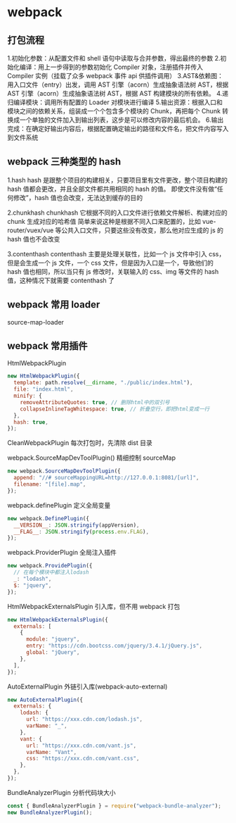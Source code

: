 # webpack

## 打包流程

1.初始化参数：从配置文件和 shell 语句中读取与合并参数，得出最终的参数 2.初始化编译：用上一步得到的参数初始化 Compiler 对象，注册插件并传入 Compiler 实例（挂载了众多 webpack 事件 api 供插件调用）
3.AST&依赖图：用入口文件（entry）出发，调用 AST 引擎（acorn）生成抽象语法树 AST，根据 AST 引擎（acorn）生成抽象语法树 AST，根据 AST 构建模块的所有依赖。 4.递归编译模块：调用所有配置的 Loader 对模块进行编译 5.输出资源：根据入口和模块之间的依赖关系，组装成一个个包含多个模块的 Chunk，再把每个 Chunk 转换成一个单独的文件加入到输出列表，这步是可以修改内容的最后机会。 6.输出完成：在确定好输出内容后，根据配置确定输出的路径和文件名，把文件内容写入到文件系统

## webpack 三种类型的 hash

1.hash
hash 是跟整个项目的构建相关，只要项目里有文件更改，整个项目构建的 hash 值都会更改，并且全部文件都共用相同的 hash 的值。
即使文件没有做“任何修改”，hash 值也会改变，无法达到缓存的目的

2.chunkhash
chunkhash 它根据不同的入口文件进行依赖文件解析、构建对应的 chunk 生成对应的哈希值
简单来说这种是根据不同入口来配置的，比如 vue-router/vuex/vue 等公共入口文件，只要这些没有改变，那么他对应生成的 js 的 hash 值也不会改变

3.contenthash
contenthash 主要是处理关联性，比如一个 js 文件中引入 css，但是会生成一个 js 文件，一个 css 文件，但是因为入口是一个，导致他们的 hash 值也相同，所以当只有 js 修改时，关联输入的 css、img 等文件的 hash 值，这种情况下就需要 contenthash 了

## webpack 常用 loader

source-map-loader

## webpack 常用插件

HtmlWebpackPlugin

```js
new HtmlWebpackPlugin({
  template: path.resolve(__dirname, "./public/index.html"),
  file: "index.html",
  minify: {
    removeAttributeQuotes: true, // 删除html中的双引号
    collapseInlineTagWhitespace: true, // 折叠空行，即把html变成一行
  },
  hash: true,
});
```

CleanWebpackPlugin 每次打包时，先清除 dist 目录

webpack.SourceMapDevToolPlugin() 精细控制 sourceMap

```js
new webpack.SourceMapDevToolPlugin({
  append: "//# sourceMappingURL=http://127.0.0.1:8081/[url]",
  filename: "[file].map",
});
```

webpack.definePlugin 定义全局变量

```js
new webpack.DefinePlugin({
  __VERSION__: JSON.stringify(appVersion),
  __FLAG__: JSON.stringify(process.env.FLAG),
});
```

webpack.ProviderPlugin 全局注入插件

```js
new webpack.ProvidePlugin({
  // 在每个模块中都注入lodash
  _: "lodash",
  $: "jquery",
});
```

HtmlWebpackExternalsPlugin 引入库，但不用 webpack 打包

```js
new HtmlWebpackExternalsPlugin({
  externals: [
    {
      module: "jquery",
      entry: "https://cdn.bootcss.com/jquery/3.4.1/jQuery.js",
      global: "jQuery",
    },
  ],
});
```

AutoExternalPlugin 外链引入库(webpack-auto-external)

```js
new AutoExternalPlugin({
  externals: {
    lodash: {
      url: "https://xxx.cdn.com/lodash.js",
      varName: "_",
    },
    vant: {
      url: "https://xxx.cdn.com/vant.js",
      varName: "Vant",
      css: "https://xxx.cdn.com/vant.css",
    },
  },
});
```

BundleAnalyzerPlugin 分析代码块大小

```js
const { BundleAnalyzerPlugin } = require("webpack-bundle-analyzer");
new BundleAnalyzerPlugin();
```
